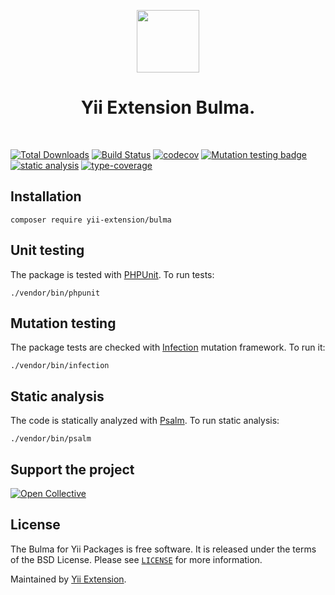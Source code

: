 <p align="center">
    <a href="https://github.com/yii-extension" target="_blank">
        <img src="https://lh3.googleusercontent.com/ehSTPnXqrkk0M3U-UPCjC0fty9K6lgykK2WOUA2nUHp8gIkRjeTN8z8SABlkvcvR-9PIrboxIvPGujPgWebLQeHHgX7yLUoxFSduiZrTog6WoZLiAvqcTR1QTPVRmns2tYjACpp7EQ=w2400" height="100px">
    </a>
    <h1 align="center">Yii Extension Bulma.</h1>
    <br>
</p>

[![Total Downloads](https://poser.pugx.org/yii-extension/bulma/downloads.png)](https://packagist.org/packages/yii-extension/bulma)
[![Build Status](https://github.com/yii-extension/bulma/workflows/build/badge.svg)](https://github.com/yii-extension/bulma/actions?query=workflow%3Abuild)
[![codecov](https://codecov.io/gh/yii-extension/bulma/branch/master/graph/badge.svg?token=CA9WxtrmwU)](https://codecov.io/gh/yii-extension/bulma)
[![Mutation testing badge](https://img.shields.io/endpoint?style=flat&url=https://badge-api.stryker-mutator.io/github.com/yii-extension/bulma/master)](https://dashboard.stryker-mutator.io/reports/github.com/yii-extension/bulma/master)
[![static analysis](https://github.com/yii-extension/bulma/workflows/static%20analysis/badge.svg)](https://github.com/yii-extension/bulma/actions?query=workflow%3A%22static+analysis%22)
[![type-coverage](https://shepherd.dev/github/yii-extension/bulma/coverage.svg)](https://shepherd.dev/github/yii-extension/bulma)


## Installation

```shell
composer require yii-extension/bulma
```

## Unit testing

The package is tested with [PHPUnit](https://phpunit.de/). To run tests:

```shell
./vendor/bin/phpunit
```

## Mutation testing

The package tests are checked with [Infection](https://infection.github.io/) mutation framework. To run it:

```shell
./vendor/bin/infection
```

## Static analysis

The code is statically analyzed with [Psalm](https://psalm.dev/docs). To run static analysis:

```shell
./vendor/bin/psalm
```

## Support the project

[![Open Collective](https://img.shields.io/badge/Open%20Collective-sponsor-7eadf1?logo=open%20collective&logoColor=7eadf1&labelColor=555555)](https://opencollective.com/yiisoft)

## License

The Bulma for Yii Packages is free software. It is released under the terms of the BSD License.
Please see [`LICENSE`](./LICENSE.md) for more information.

Maintained by [Yii Extension](https://github.com/yii-extension).

